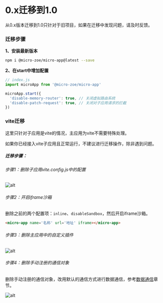 # 0.x迁移到1.0

从0.x版本迁移到1.0只针对于旧项目，如果在迁移中发现问题，请及时反馈。

### 迁移步骤
**1、安装最新版本**
```bash
npm i @micro-zoe/micro-app@latest --save
```

**2、在start中增加配置**
```js
// index.js
import microApp from '@micro-zoe/micro-app'

microApp.start({
  'disable-memory-router': true, // 关闭虚拟路由系统
  'disable-patch-request': true, // 关闭对子应用请求的拦截
})
```

### vite迁移
这里只针对子应用是vite的情况，主应用为vite不需要特殊处理。

如果你已经接入vite子应用且正常运行，不建议进行迁移操作，除非遇到问题。

##### 迁移步骤：


###### 步骤1：删除子应用vite.config.js中的配置

![alt](https://img11.360buyimg.com/imagetools/jfs/t1/139617/40/34382/151613/642ea0aaF6702a8f3/6499828d857d86d4.png ':size=900')


###### 步骤2：开启iframe沙箱
删除之前的两个配置项：`inline`、`disableSandbox`，然后开启iframe沙箱。

```html
<micro-app name='名称' url='地址' iframe></micro-app>
```

###### 步骤3：删除主应用中的自定义插件
![alt](https://img11.360buyimg.com/imagetools/jfs/t1/183018/25/34575/44563/642ea0a9F91294e53/03f1ef93b1531932.png ':size=900')


###### 步骤4：删除手动注册的通信对象
删除手动注册的通信对象，改用默认的通信方式进行数据通信，参考[数据通信](./data.md)章节。

![alt](https://img10.360buyimg.com/imagetools/jfs/t1/98342/11/36602/21989/642ea0a9F6e5a197f/841d7fbd1e2c7bd1.png ':size=700')
